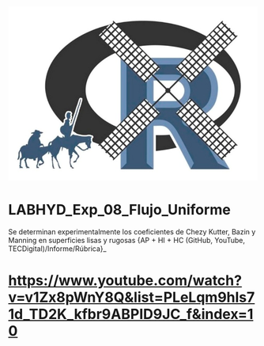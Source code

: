 ![alt test](/R.jpg)

# LABHYD_Exp_08_Flujo_Uniforme

Se determinan experimentalmente los coeficientes de Chezy Kutter, Bazin y Manning en superficies lisas y rugosas {AP + HI + HC (GitHub, YouTube, TECDigital)/Informe/Rúbrica}_

# https://www.youtube.com/watch?v=v1Zx8pWnY8Q&list=PLeLqm9hls71d_TD2K_kfbr9ABPID9JC_f&index=10
